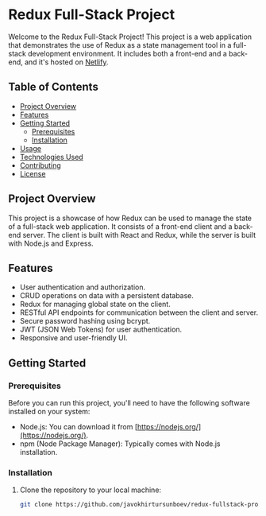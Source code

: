 # Redux Full-Stack Project

Welcome to the Redux Full-Stack Project! This project is a web application that demonstrates the use of Redux as a state management tool in a full-stack development environment. It includes both a front-end and a back-end, and it's hosted on [Netlify](https://redux-fullstack-project.netlify.app/).

## Table of Contents

- [Project Overview](#project-overview)
- [Features](#features)
- [Getting Started](#getting-started)
  - [Prerequisites](#prerequisites)
  - [Installation](#installation)
- [Usage](#usage)
- [Technologies Used](#technologies-used)
- [Contributing](#contributing)
- [License](#license)

## Project Overview

This project is a showcase of how Redux can be used to manage the state of a full-stack web application. It consists of a front-end client and a back-end server. The client is built with React and Redux, while the server is built with Node.js and Express.

## Features

- User authentication and authorization.
- CRUD operations on data with a persistent database.
- Redux for managing global state on the client.
- RESTful API endpoints for communication between the client and server.
- Secure password hashing using bcrypt.
- JWT (JSON Web Tokens) for user authentication.
- Responsive and user-friendly UI.

## Getting Started

### Prerequisites

Before you can run this project, you'll need to have the following software installed on your system:

- Node.js: You can download it from [https://nodejs.org/](https://nodejs.org/).
- npm (Node Package Manager): Typically comes with Node.js installation.

### Installation

1. Clone the repository to your local machine:

   ```bash
   git clone https://github.com/javokhirtursunboev/redux-fullstack-project.git
